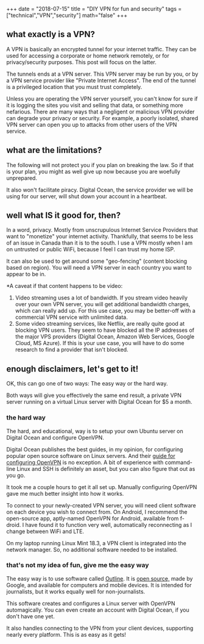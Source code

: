 +++
date = "2018-07-15"
title = "DIY VPN for fun and security"
tags = ["technical","VPN","security"]
math="false"
+++

## what exactly is a VPN?

A VPN is basically an encrypted tunnel for your internet traffic. They can be used for accessing a corporate or home network remotely, or for privacy/security purposes. This post will focus on the latter.

The tunnels ends at a VPN server. This VPN server may be run by you, or by a VPN service provider like "Private Internet Access". The end of the tunnel is a privileged location that you must trust completely. 

Unless you are operating the VPN server yourself, you can't know for sure if it is logging the sites you visit and selling that data, or something more nefarious. There are many ways that a negligent or malicious VPN provider can degrade your privacy or security. For example, a poorly isolated, shared VPN server can open you up to attacks from other users of the VPN service.

## what are the limitations?

The following will not protect you if you plan on breaking the law. So if that is your plan, you might as well give up now because you are woefully unprepared.

It also won't facilitate piracy. Digital Ocean, the service provider we will be using for our server, will shut down your account in a heartbeat.

## well what IS it good for, then?

In a word, privacy. Mostly from unscrupulous Internet Service Providers that want to "monetize" your internet activity. Thankfully, that seems to be less of an issue in Canada than it is to the south. I use a VPN mostly when I am on untrusted or public WiFi, because I feel I can trust my home ISP. 

It can also be used to get around some "geo-fencing" (content blocking based on region). You will need a VPN server in each country you want to appear to be in.

 *A caveat if that content happens to be video:

1. Video streaming uses a lot of bandwidth. If you stream video heavily over your own VPN server, you will get additional bandwidth charges, which can really add up. For this use case, you may be better-off with a commercial VPN service with unlimited data.
2. Some video streaming services, like Netflix, are really quite good at blocking VPN users. They seem to have blocked all the IP addresses of the major VPS providers (Digital Ocean, Amazon Web Services, Google Cloud, MS Azure). If this is your use case, you will have to do some research to find a provider that isn't blocked.

## enough disclaimers, let's get to it!

OK, this can go one of two ways: The easy way or the hard way.

Both ways will give you effectively the same end result, a private VPN server running on a virtual Linux server with Digital Ocean for $5 a month.

### the hard way

The hard, and educational, way is to setup your own Ubuntu server on Digital Ocean and configure OpenVPN. 

Digital Ocean publishes the best guides, in my opinion, for configuring popular open source software on Linux servers. And their [guide for configuring OpenVPN](https://www.digitalocean.com/community/tutorials/how-to-set-up-an-openvpn-server-on-ubuntu-16-04) is no exception. A bit of experience with command-line Linux and SSH is definitely an asset, but you can also figure that out as you go.

It took me a couple hours to get it all set up. Manually configuring OpenVPN gave me much better insight into how it works.

To connect to your newly-created VPN server, you will need client software on each device you wish to connect from. On Android, I recommend the open-source app, aptly-named OpenVPN for Android, available from f-droid. I have found it to function very well, automatically reconnecting as I change between WiFi and LTE.

On my laptop running Linux Mint 18.3, a VPN client is integrated into the network manager. So, no additional software needed to be installed.

### that's not my idea of fun, give me the easy way

The easy way is to use software called [Outline](https://getoutline.org). It is [open source,](https://github.com/Jigsaw-Code/?q=outline) made by Google, and available for computers and mobile devices. It is intended for journalists, but it works equally well for non-journalists.

This software creates and configures a Linux server with OpenVPN automagically. You can even create an account with Digital Ocean, if you don't have one yet.

It also handles connecting to the VPN from your client devices, supporting nearly every platform. This is as easy as it gets!
